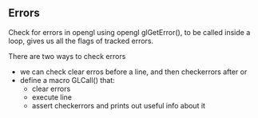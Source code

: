 ## Errors

Check for errors in opengl using opengl glGetError(), to be called inside a loop, gives us all the flags of tracked errors.

There are two ways to check errors
- we can check clear erros before a line, and then checkerrors after or
- define a macro GLCall() that:
    - clear errors
    - execute line
    - assert checkerrors and prints out useful info about it
